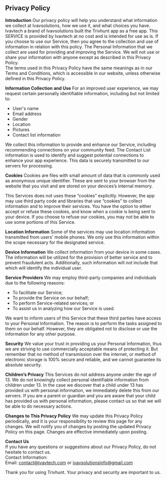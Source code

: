 Privacy Policy  
----------------

**Introduction** 
Our privacy policy will help you understand what information we collect at Ivavsolutions, how we use it, and what choices you have.
Ivavtech a brand of Ivavsolutions built the Trivhunt app as a free app. This SERVICE is provided by Ivavtech at no cost and is intended for use as is.
If you choose to use our Service, then you agree to the collection and use of information in  relation with this policy. The Personal Information that we collect are used for providing and improving the Service. We will not use or share your information with anyone except as described in this Privacy Policy.  
The terms used in this Privacy Policy have the same meanings as in our Terms and Conditions, which is accessible in our website, unless otherwise  defined in this Privacy Policy.

**Information Collection and Use** 
For an improved user experience, we may request certain personally identifiable information, including but not limited to:
- User's name
- Email address
- Gender
- Location
- Pictures
- Contact list information

We collect this information to provide and enhance our Service, including recommending connections on your community feed. The Contact List information is used to identify and suggest potential connections to enhance your app experience. This data is securely transmitted to our servers for processing.

**Cookies**
Cookies are files with small amount of data that is commonly used as anonymous unique identifier. These are sent to your browser from the website that you visit and are stored on your devices’s internal memory.  

This Services does not uses these “cookies” explicitly. However, the app may use third party code and libraries that use “cookies” to collect information and to improve their services. You have the option  to either accept or refuse these cookies, and know when a cookie is being sent to your device. If you choose to refuse our cookies, you may not be able to use some portions of this Service.  

**Location Information** 
Some of the services may use location information transmitted from users' mobile phones. We only use this information within the scope necessary for the designated service.  

**Device Information**
We collect information from your device in some cases. The information will be utilized for the provision of better service and to prevent fraudulent acts. Additionally, such information will not include that which will identify the individual user.  

**Service Providers**
We may employ third-party companies and individuals due to the following reasons:  
* To facilitate our Service;
* To provide the Service on our behalf;
* To perform Service-related services; or
* To assist us in analyzing how our Service is used.  

We want to inform users of this Service that these third parties have access to your Personal Information. The reason is to perform the tasks assigned to them on our behalf. However, they are obligated not to disclose or use the information for any other purpose.  

**Security** 
We value your trust in providing us your Personal Information, thus we are striving to use commercially acceptable means of protecting it. But remember that no method of transmission over the internet, or method of electronic storage is 100% secure and reliable, and we cannot guarantee its absolute security.  

**Children’s Privacy**
This Services do not address anyone under the age of 13. We do not knowingly collect personal identifiable information from children under 13. In the case we discover that a child under 13 has provided us with personal information, we immediately delete this from our servers. If you are  a  parent or guardian and you are aware that your child has provided us with personal information, please contact us so that we will be able to do necessary actions.  

**Changes to This Privacy Policy**
We may update this Privacy Policy periodically, and it is your responsibility to review this page for any changes. We will notify you of changes by posting the updated Privacy Policy on this page. Changes are effective immediately upon posting.

**Contact Us**  
If you have any questions or suggestions about our Privacy Policy, do not hesitate to contact us.  
Contact Information:  
Email: contact@ivavtech.com or ivavsolutionsinfo@gmail.com

Thank you for using Trivhunt. Your privacy and security are important to us.
